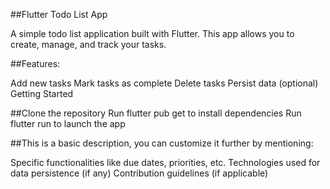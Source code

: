##Flutter Todo List App

A simple todo list application built with Flutter. This app allows you to create, manage, and track your tasks.

##Features:

Add new tasks
Mark tasks as complete
Delete tasks
Persist data (optional)
Getting Started

##Clone the repository
Run flutter pub get to install dependencies
Run flutter run to launch the app

##This is a basic description, you can customize it further by mentioning:

Specific functionalities like due dates, priorities, etc.
Technologies used for data persistence (if any)
Contribution guidelines (if applicable)



